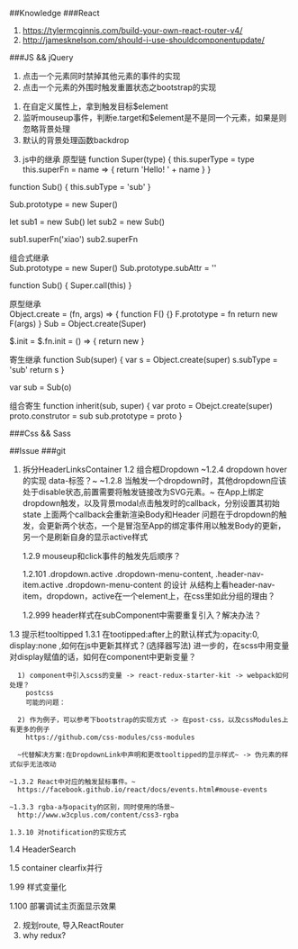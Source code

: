 ##Knowledge
###React
1. https://tylermcginnis.com/build-your-own-react-router-v4/
2. http://jamesknelson.com/should-i-use-shouldcomponentupdate/

###JS && jQuery
1. 点击一个元素同时禁掉其他元素的事件的实现
2. 点击一个元素的外围时触发重置状态之bootstrap的实现
  1) 在自定义属性上，拿到触发目标$element
  2) 监听mouseup事件，判断e.target和$element是不是同一个元素，如果是则忽略背景处理
  3) 默认的背景处理函数backdrop
3. js中的继承
  原型链
  function Super(type) {
    this.superType = type
    this.superFn = name => { return 'Hello! ' + name }
  }

  function Sub() {
    this.subType = 'sub'
  }

  Sub.prototype = new Super()

  let sub1 = new Sub()
  let sub2 = new Sub()

  sub1.superFn('xiao')
  sub2.superFn


  组合式继承   
  Sub.prototype = new Super()
  Sub.prototype.subAttr = ''

  function Sub() {
    Super.call(this)
  }

  原型继承  
  Object.create = (fn, args) => {
    function F() {}
    F.prototype = fn
    return new F(args)
  }
  Sub = Object.create(Super)

  $.init = $.fn.init = () => {
    return new
  }

  寄生继承
  function Sub(super) {
    var s = Object.create(super)
    s.subType = 'sub'
    return s
  }

  var sub = Sub(o)  


  组合寄生
  function inherit(sub, super) {
    var proto = Obejct.create(super)
    proto.construtor = sub
    sub.prototype = proto
  }

###Css && Sass

##Issue
###git
1. 拆分HeaderLinksContainer
  1.2 组合框Dropdown
    ~1.2.4 dropdown hover的实现 data-标签？~
    ~1.2.8 当触发一个dropdown时，其他dropdown应该处于disable状态,前置需要将触发链接改为SVG元素。~
      在App上绑定dropdown触发，以及背景modal点击触发时的callback，分别设置其初始state
      上面两个callback会重新渲染Body和Header
      问题在于dropdown的触发，会更新两个状态，一个是冒泡至App的绑定事件用以触发Body的更新，另一个是刷新自身的显示active样式

    1.2.9 mouseup和click事件的触发先后顺序？


    1.2.101 .dropdown.active .dropdown-menu-content, .header-nav-item.active .dropdown-menu-content 的设计
    从结构上看header-nav-item，dropdown，active在一个element上，在css里如此分组的理由？

    1.2.999 header样式在subComponent中需要重复引入？解决办法？

  1.3 提示栏tooltipped
    1.3.1 在tootipped:after上的默认样式为:opacity:0, display:none ,如何在js中更新其样式？(选择器写法)
      进一步的，在scss中用变量对display赋值的话，如何在component中更新变量？

      1) component中引入scss的变量 -> react-redux-starter-kit -> webpack如何处理？
        postcss
        可能的问题：

      2) 作为例子，可以参考下bootstrap的实现方式 -> 在post-css，以及cssModules上有更多的例子
        https://github.com/css-modules/css-modules

      ~代替解决方案:在DropdownLink中声明和更改tooltipped的显示样式~ -> 伪元素的样式似乎无法改动

    ~1.3.2 React中对应的触发鼠标事件。~
      https://facebook.github.io/react/docs/events.html#mouse-events

    ~1.3.3 rgba-a与opacity的区别，同时使用的场景~
      http://www.w3cplus.com/content/css3-rgba

    1.3.10 对notification的实现方式

  1.4 HeaderSearch

  1.5 container clearfix并行

  1.99 样式变量化

  1.100 部署调试主页面显示效果


2. 规划route, 导入ReactRouter
3. why redux?
